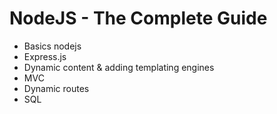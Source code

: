 # NodeJS - The Complete Guide

- Basics nodejs
- Express.js
- Dynamic content & adding templating engines
- MVC
- Dynamic routes
- SQL
